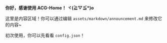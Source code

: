 **你好，感谢使用 ACG-Home！ ヾ(≧▽≦\*)o**

这里是内容区域！你可以通过编辑 `assets/markdown/announcement.md` 来修改它的内容~

初次使用，你可以先看看 `config.json`！


